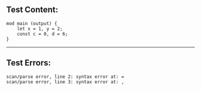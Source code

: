 
Test Content: 
-------------------------
```
mod main (output) {
    let x = 1, y = 2;
    const c = 0, d = 6;
}
```
------------------------

Test Errors:
-------------------------
```
scan/parse error, line 2: syntax error at: =
scan/parse error, line 3: syntax error at: ,
```
